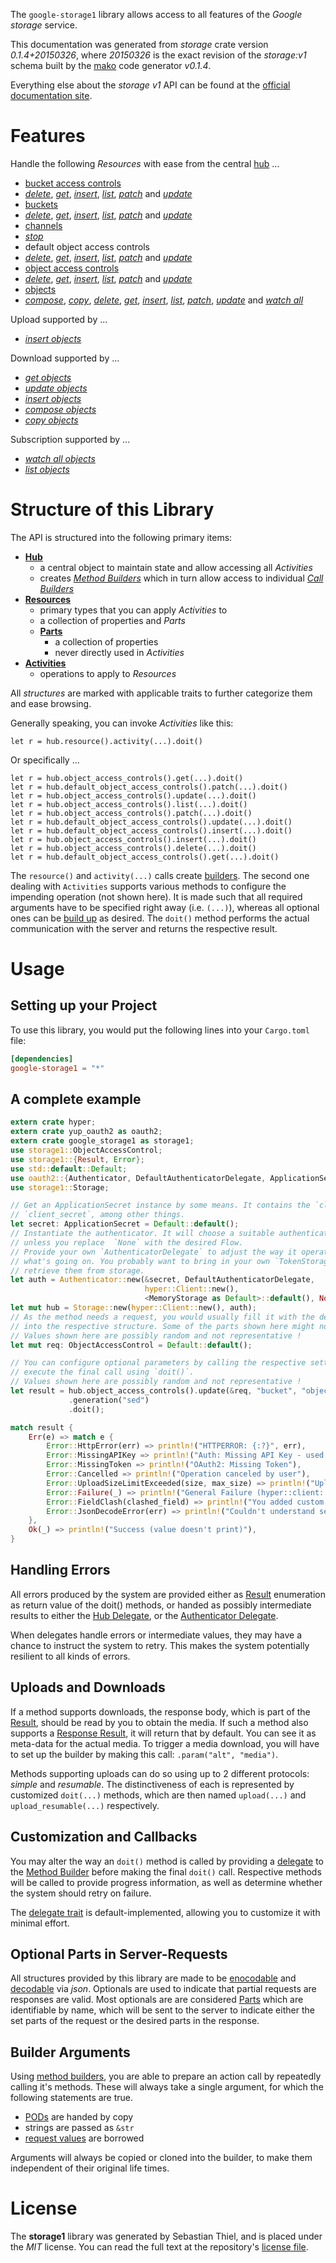 <!---
DO NOT EDIT !
This file was generated automatically from 'src/mako/api/README.md.mako'
DO NOT EDIT !
-->
The `google-storage1` library allows access to all features of the *Google storage* service.

This documentation was generated from *storage* crate version *0.1.4+20150326*, where *20150326* is the exact revision of the *storage:v1* schema built by the [mako](http://www.makotemplates.org/) code generator *v0.1.4*.

Everything else about the *storage* *v1* API can be found at the
[official documentation site](https://developers.google.com/storage/docs/json_api/).
# Features

Handle the following *Resources* with ease from the central [hub](http://byron.github.io/google-apis-rs/google-storage1/struct.Storage.html) ... 

* [bucket access controls](http://byron.github.io/google-apis-rs/google-storage1/struct.BucketAccessControl.html)
 * [*delete*](http://byron.github.io/google-apis-rs/google-storage1/struct.BucketAccessControlDeleteCall.html), [*get*](http://byron.github.io/google-apis-rs/google-storage1/struct.BucketAccessControlGetCall.html), [*insert*](http://byron.github.io/google-apis-rs/google-storage1/struct.BucketAccessControlInsertCall.html), [*list*](http://byron.github.io/google-apis-rs/google-storage1/struct.BucketAccessControlListCall.html), [*patch*](http://byron.github.io/google-apis-rs/google-storage1/struct.BucketAccessControlPatchCall.html) and [*update*](http://byron.github.io/google-apis-rs/google-storage1/struct.BucketAccessControlUpdateCall.html)
* [buckets](http://byron.github.io/google-apis-rs/google-storage1/struct.Bucket.html)
 * [*delete*](http://byron.github.io/google-apis-rs/google-storage1/struct.BucketDeleteCall.html), [*get*](http://byron.github.io/google-apis-rs/google-storage1/struct.BucketGetCall.html), [*insert*](http://byron.github.io/google-apis-rs/google-storage1/struct.BucketInsertCall.html), [*list*](http://byron.github.io/google-apis-rs/google-storage1/struct.BucketListCall.html), [*patch*](http://byron.github.io/google-apis-rs/google-storage1/struct.BucketPatchCall.html) and [*update*](http://byron.github.io/google-apis-rs/google-storage1/struct.BucketUpdateCall.html)
* [channels](http://byron.github.io/google-apis-rs/google-storage1/struct.Channel.html)
 * [*stop*](http://byron.github.io/google-apis-rs/google-storage1/struct.ChannelStopCall.html)
* default object access controls
 * [*delete*](http://byron.github.io/google-apis-rs/google-storage1/struct.DefaultObjectAccessControlDeleteCall.html), [*get*](http://byron.github.io/google-apis-rs/google-storage1/struct.DefaultObjectAccessControlGetCall.html), [*insert*](http://byron.github.io/google-apis-rs/google-storage1/struct.DefaultObjectAccessControlInsertCall.html), [*list*](http://byron.github.io/google-apis-rs/google-storage1/struct.DefaultObjectAccessControlListCall.html), [*patch*](http://byron.github.io/google-apis-rs/google-storage1/struct.DefaultObjectAccessControlPatchCall.html) and [*update*](http://byron.github.io/google-apis-rs/google-storage1/struct.DefaultObjectAccessControlUpdateCall.html)
* [object access controls](http://byron.github.io/google-apis-rs/google-storage1/struct.ObjectAccessControl.html)
 * [*delete*](http://byron.github.io/google-apis-rs/google-storage1/struct.ObjectAccessControlDeleteCall.html), [*get*](http://byron.github.io/google-apis-rs/google-storage1/struct.ObjectAccessControlGetCall.html), [*insert*](http://byron.github.io/google-apis-rs/google-storage1/struct.ObjectAccessControlInsertCall.html), [*list*](http://byron.github.io/google-apis-rs/google-storage1/struct.ObjectAccessControlListCall.html), [*patch*](http://byron.github.io/google-apis-rs/google-storage1/struct.ObjectAccessControlPatchCall.html) and [*update*](http://byron.github.io/google-apis-rs/google-storage1/struct.ObjectAccessControlUpdateCall.html)
* [objects](http://byron.github.io/google-apis-rs/google-storage1/struct.Object.html)
 * [*compose*](http://byron.github.io/google-apis-rs/google-storage1/struct.ObjectComposeCall.html), [*copy*](http://byron.github.io/google-apis-rs/google-storage1/struct.ObjectCopyCall.html), [*delete*](http://byron.github.io/google-apis-rs/google-storage1/struct.ObjectDeleteCall.html), [*get*](http://byron.github.io/google-apis-rs/google-storage1/struct.ObjectGetCall.html), [*insert*](http://byron.github.io/google-apis-rs/google-storage1/struct.ObjectInsertCall.html), [*list*](http://byron.github.io/google-apis-rs/google-storage1/struct.ObjectListCall.html), [*patch*](http://byron.github.io/google-apis-rs/google-storage1/struct.ObjectPatchCall.html), [*update*](http://byron.github.io/google-apis-rs/google-storage1/struct.ObjectUpdateCall.html) and [*watch all*](http://byron.github.io/google-apis-rs/google-storage1/struct.ObjectWatchAllCall.html)


Upload supported by ...

* [*insert objects*](http://byron.github.io/google-apis-rs/google-storage1/struct.ObjectInsertCall.html)

Download supported by ...

* [*get objects*](http://byron.github.io/google-apis-rs/google-storage1/struct.ObjectGetCall.html)
* [*update objects*](http://byron.github.io/google-apis-rs/google-storage1/struct.ObjectUpdateCall.html)
* [*insert objects*](http://byron.github.io/google-apis-rs/google-storage1/struct.ObjectInsertCall.html)
* [*compose objects*](http://byron.github.io/google-apis-rs/google-storage1/struct.ObjectComposeCall.html)
* [*copy objects*](http://byron.github.io/google-apis-rs/google-storage1/struct.ObjectCopyCall.html)

Subscription supported by ...

* [*watch all objects*](http://byron.github.io/google-apis-rs/google-storage1/struct.ObjectWatchAllCall.html)
* [*list objects*](http://byron.github.io/google-apis-rs/google-storage1/struct.ObjectListCall.html)



# Structure of this Library

The API is structured into the following primary items:

* **[Hub](http://byron.github.io/google-apis-rs/google-storage1/struct.Storage.html)**
    * a central object to maintain state and allow accessing all *Activities*
    * creates [*Method Builders*](http://byron.github.io/google-apis-rs/google-storage1/trait.MethodsBuilder.html) which in turn
      allow access to individual [*Call Builders*](http://byron.github.io/google-apis-rs/google-storage1/trait.CallBuilder.html)
* **[Resources](http://byron.github.io/google-apis-rs/google-storage1/trait.Resource.html)**
    * primary types that you can apply *Activities* to
    * a collection of properties and *Parts*
    * **[Parts](http://byron.github.io/google-apis-rs/google-storage1/trait.Part.html)**
        * a collection of properties
        * never directly used in *Activities*
* **[Activities](http://byron.github.io/google-apis-rs/google-storage1/trait.CallBuilder.html)**
    * operations to apply to *Resources*

All *structures* are marked with applicable traits to further categorize them and ease browsing.

Generally speaking, you can invoke *Activities* like this:

```Rust,ignore
let r = hub.resource().activity(...).doit()
```

Or specifically ...

```ignore
let r = hub.object_access_controls().get(...).doit()
let r = hub.default_object_access_controls().patch(...).doit()
let r = hub.object_access_controls().update(...).doit()
let r = hub.object_access_controls().list(...).doit()
let r = hub.object_access_controls().patch(...).doit()
let r = hub.default_object_access_controls().update(...).doit()
let r = hub.default_object_access_controls().insert(...).doit()
let r = hub.object_access_controls().insert(...).doit()
let r = hub.object_access_controls().delete(...).doit()
let r = hub.default_object_access_controls().get(...).doit()
```

The `resource()` and `activity(...)` calls create [builders][builder-pattern]. The second one dealing with `Activities` 
supports various methods to configure the impending operation (not shown here). It is made such that all required arguments have to be 
specified right away (i.e. `(...)`), whereas all optional ones can be [build up][builder-pattern] as desired.
The `doit()` method performs the actual communication with the server and returns the respective result.

# Usage

## Setting up your Project

To use this library, you would put the following lines into your `Cargo.toml` file:

```toml
[dependencies]
google-storage1 = "*"
```

## A complete example

```Rust
extern crate hyper;
extern crate yup_oauth2 as oauth2;
extern crate google_storage1 as storage1;
use storage1::ObjectAccessControl;
use storage1::{Result, Error};
use std::default::Default;
use oauth2::{Authenticator, DefaultAuthenticatorDelegate, ApplicationSecret, MemoryStorage};
use storage1::Storage;

// Get an ApplicationSecret instance by some means. It contains the `client_id` and 
// `client_secret`, among other things.
let secret: ApplicationSecret = Default::default();
// Instantiate the authenticator. It will choose a suitable authentication flow for you, 
// unless you replace  `None` with the desired Flow.
// Provide your own `AuthenticatorDelegate` to adjust the way it operates and get feedback about 
// what's going on. You probably want to bring in your own `TokenStorage` to persist tokens and
// retrieve them from storage.
let auth = Authenticator::new(&secret, DefaultAuthenticatorDelegate,
                              hyper::Client::new(),
                              <MemoryStorage as Default>::default(), None);
let mut hub = Storage::new(hyper::Client::new(), auth);
// As the method needs a request, you would usually fill it with the desired information
// into the respective structure. Some of the parts shown here might not be applicable !
// Values shown here are possibly random and not representative !
let mut req: ObjectAccessControl = Default::default();

// You can configure optional parameters by calling the respective setters at will, and
// execute the final call using `doit()`.
// Values shown here are possibly random and not representative !
let result = hub.object_access_controls().update(&req, "bucket", "object", "entity")
             .generation("sed")
             .doit();

match result {
    Err(e) => match e {
        Error::HttpError(err) => println!("HTTPERROR: {:?}", err),
        Error::MissingAPIKey => println!("Auth: Missing API Key - used if there are no scopes"),
        Error::MissingToken => println!("OAuth2: Missing Token"),
        Error::Cancelled => println!("Operation canceled by user"),
        Error::UploadSizeLimitExceeded(size, max_size) => println!("Upload size too big: {} of {}", size, max_size),
        Error::Failure(_) => println!("General Failure (hyper::client::Response doesn't print)"),
        Error::FieldClash(clashed_field) => println!("You added custom parameter which is part of builder: {:?}", clashed_field),
        Error::JsonDecodeError(err) => println!("Couldn't understand server reply - maybe API needs update: {:?}", err),
    },
    Ok(_) => println!("Success (value doesn't print)"),
}

```
## Handling Errors

All errors produced by the system are provided either as [Result](http://byron.github.io/google-apis-rs/google-storage1/enum.Result.html) enumeration as return value of 
the doit() methods, or handed as possibly intermediate results to either the 
[Hub Delegate](http://byron.github.io/google-apis-rs/google-storage1/trait.Delegate.html), or the [Authenticator Delegate](http://byron.github.io/google-apis-rs/google-storage1/../yup-oauth2/trait.AuthenticatorDelegate.html).

When delegates handle errors or intermediate values, they may have a chance to instruct the system to retry. This 
makes the system potentially resilient to all kinds of errors.

## Uploads and Downloads
If a method supports downloads, the response body, which is part of the [Result](http://byron.github.io/google-apis-rs/google-storage1/enum.Result.html), should be
read by you to obtain the media.
If such a method also supports a [Response Result](http://byron.github.io/google-apis-rs/google-storage1/trait.ResponseResult.html), it will return that by default.
You can see it as meta-data for the actual media. To trigger a media download, you will have to set up the builder by making
this call: `.param("alt", "media")`.

Methods supporting uploads can do so using up to 2 different protocols: 
*simple* and *resumable*. The distinctiveness of each is represented by customized 
`doit(...)` methods, which are then named `upload(...)` and `upload_resumable(...)` respectively.

## Customization and Callbacks

You may alter the way an `doit()` method is called by providing a [delegate](http://byron.github.io/google-apis-rs/google-storage1/trait.Delegate.html) to the 
[Method Builder](http://byron.github.io/google-apis-rs/google-storage1/trait.CallBuilder.html) before making the final `doit()` call. 
Respective methods will be called to provide progress information, as well as determine whether the system should 
retry on failure.

The [delegate trait](http://byron.github.io/google-apis-rs/google-storage1/trait.Delegate.html) is default-implemented, allowing you to customize it with minimal effort.

## Optional Parts in Server-Requests

All structures provided by this library are made to be [enocodable](http://byron.github.io/google-apis-rs/google-storage1/trait.RequestValue.html) and 
[decodable](http://byron.github.io/google-apis-rs/google-storage1/trait.ResponseResult.html) via *json*. Optionals are used to indicate that partial requests are responses 
are valid.
Most optionals are are considered [Parts](http://byron.github.io/google-apis-rs/google-storage1/trait.Part.html) which are identifiable by name, which will be sent to 
the server to indicate either the set parts of the request or the desired parts in the response.

## Builder Arguments

Using [method builders](http://byron.github.io/google-apis-rs/google-storage1/trait.CallBuilder.html), you are able to prepare an action call by repeatedly calling it's methods.
These will always take a single argument, for which the following statements are true.

* [PODs][wiki-pod] are handed by copy
* strings are passed as `&str`
* [request values](http://byron.github.io/google-apis-rs/google-storage1/trait.RequestValue.html) are borrowed

Arguments will always be copied or cloned into the builder, to make them independent of their original life times.

[wiki-pod]: http://en.wikipedia.org/wiki/Plain_old_data_structure
[builder-pattern]: http://en.wikipedia.org/wiki/Builder_pattern
[google-go-api]: https://github.com/google/google-api-go-client

# License
The **storage1** library was generated by Sebastian Thiel, and is placed 
under the *MIT* license.
You can read the full text at the repository's [license file][repo-license].

[repo-license]: https://github.com/Byron/google-apis-rs/LICENSE.md
